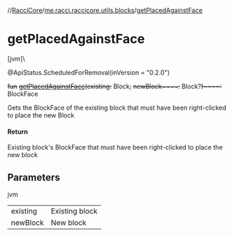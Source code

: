 //[RacciCore](../../index.md)/[me.racci.raccicore.utils.blocks](index.md)/[getPlacedAgainstFace](get-placed-against-face.md)

# getPlacedAgainstFace

[jvm]\

@ApiStatus.ScheduledForRemoval(inVersion = "0.2.0")

~~fun~~ [~~getPlacedAgainstFace~~](get-placed-against-face.md)~~(~~~~existing~~~~:~~ Block~~,~~ ~~newBlock~~~~:~~ Block?~~)~~~~:~~ BlockFace

Gets the BlockFace of the existing block that must have been right-clicked to place the new Block

#### Return

Existing block's BlockFace that must have been right-clicked to place the new block

## Parameters

jvm

| | |
|---|---|
| existing | Existing block |
| newBlock | New block |
